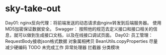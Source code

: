 # sky-take-out

Day01:
    nginx反向代理：将前端发送的动态请求由nginx转发到后端服务器。
    使用MD5加密保证数据安全。
    Swagger：
        按照他的规范去定义接口和接口相关的信息，就可以做到生成接口文档，以及在线接口调试页面。
Day02:
    员工管理：
        RequestBody接收json格式数据
        对象属相拷贝 BeanUtils.copyProperties
    尽量减少硬编码
    TODO 未完成工作
    异常处理器
    拦截器
    分类模块